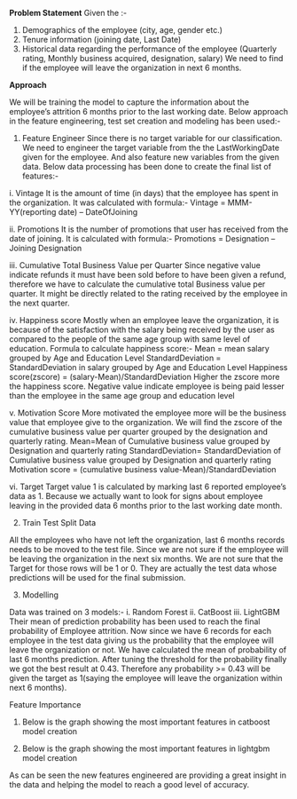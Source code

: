 **Problem Statement**
Given the :-
1. Demographics of the employee (city, age, gender etc.)
2. Tenure information (joining date, Last Date)
3. Historical data regarding the performance of the employee (Quarterly rating, Monthly business acquired, designation, salary)
We need to find if the employee will leave the organization in next 6 months.

**Approach**

We will be training the model to capture the information about the employee’s attrition 6 months prior to the last working date. Below approach in the feature engineering, test set creation and modeling has been used:-
1.	Feature Engineer
Since there is no target variable for our classification. We need to engineer the target variable from the the LastWorkingDate given for the employee. And also feature new variables from the given data. Below data processing has been done to create the final list of features:-

i.	Vintage
It is the amount of time (in days) that the employee has spent in the organization. It was calculated with formula:-
Vintage = MMM-YY(reporting date) – DateOfJoining

ii.	Promotions
It is the number of promotions that user has received from the date of joining. It is calculated with formula:-
Promotions = Designation – Joining Designation

iii.	Cumulative Total Business Value per Quarter
Since negative value indicate refunds it must have been sold before  to have been given a refund, therefore we have to calculate the cumulative total Business value per quarter. It might be directly related to the rating received by the employee in the next quarter.

iv.	Happiness score
Mostly when an employee leave the organization, it is because of the satisfaction with the salary being received by the user as compared to the people of the same age group with same level of education.
Formula to calculate happiness score:-
Mean = mean salary grouped by Age and Education Level
StandardDeviation = StandardDeviation in salary grouped by Age and Education Level
Happiness score(zscore) = (salary-Mean)/StandardDeviation
Higher the zscore more the happiness score. Negative value indicate employee is being paid lesser than the employee in the same age group and education level

v.	Motivation Score
More motivated the employee more will be the business value that employee give to the organization. We will find the zscore of the cumulative business value per quarter  grouped by the designation  and quarterly rating.
Mean=Mean of Cumulative business value grouped by Designation and quarterly rating
StandardDeviation= StandardDeviation of Cumulative business value grouped by Designation and quarterly rating
Motivation score = (cumulative business value-Mean)/StandardDeviation

vi.	Target
Target value 1 is calculated by marking last 6 reported employee’s data as 1. Because we actually want to look for signs about employee leaving in the provided data 6 months prior to the last working date month.


2.	Train Test Split Data

All the employees who have not left the organization, last 6 months records needs to be moved to the test file. Since we are not sure if the employee will be leaving the organization in the next six months. We are not sure that the Target for those rows will be 1 or 0. They are actually the test data whose predictions will be used for the final submission.

3.	Modelling

Data was trained on 3 models:-
i.	Random Forest
ii.	CatBoost
iii.	LightGBM
Their mean of prediction probability has been used to reach the final probability of Employee attrition.
Now since we have 6 records for each employee in the test data giving us the probability that the employee will leave the organization or not. We have calculated the mean of probability of last 6 months prediction.
After tuning the threshold for the probability finally we got the best result at 0.43. Therefore any probability >= 0.43 will be given the target as 1(saying the employee will leave the organization within next 6 months).

Feature Importance

1.	Below is the graph showing the most important features in catboost model creation
 


2.	Below is the graph showing the most important features in lightgbm model creation
 



As can be seen the new features engineered are providing a great insight in the data and helping the model to reach a good level of accuracy.
